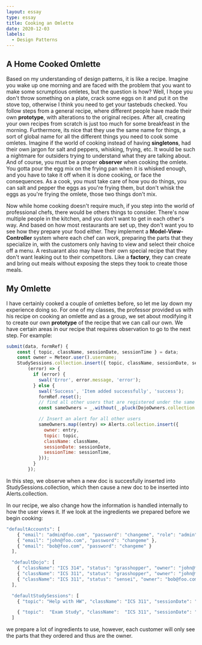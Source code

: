 ```yaml
---
layout: essay
type: essay
title: Cooking an Omlette
date: 2020-12-03
labels:
  - Design Patterns
---
```


## A Home Cooked Omlette
Based on my understanding of design patterns, it is like a recipe. Imagine you wake up one morning and are faced with the problem that you want to make some scrumptious omletes, but the question is how? Well, I hope you don't throw something on a plate, crack some eggs on it and put it on the stove top, otherwise I think you need to get your tastebuds checked. You follow steps from a general recipe, where different people have made their own **prototype**, with alterations to the original recipes. After all, creating your own recipes from scratch is just too much for some breakfeast in the morning. Furthermore, its nice that they use the same name for things, a sort of global name for all the different things you need to cook some omletes. Imagine if the world of cooking instead of having **singletons**, had their own jargon for salt and peppers, whisking, frying, etc. It would be such a nightmare for outsiders trying to understand what they are talking about. And of course, you must be a proper **observer** when cooking the omlete. You gotta pour the egg mix on the frying pan when it is whisked enough, and you have to take it off when it is done cooking, or face the consequences. As a cook, you must take care of how you do things, you can salt and pepper the eggs as you're frying them, but don't whisk the eggs as you're frying the omlete, those two things don't mix.

Now while home cooking doesn't require much, if you step into the world of professional chefs, there would be others things to consider. There's now multiple people in the kitchen, and you don't want to get in each other's way. And based on how most restaurants are set up, they don't want you to see how they prepare your food either. They implement a **Model-View-Controller** system where each chef can work, preparing the parts that they specialize in, with the customers only having to view and select their choice off a menu. A restuarant also may have their own special recipe that they don't want leaking out to their competitors. Like a **factory**, they can create and bring out meals without exposing the steps they took to create those meals.

## My Omlette
I have certainly cooked a couple of omlettes before, so let me lay down my experience doing so. For one of my classes, the professor provided us with his recipe on cooking an omlette and as a group, we set about modifying it to create our own **prototype** of the recipe that we can call our own. We have certain areas in our recipe that requires observation to go to the next step. For example:

```javascript
submit(data, formRef) {
    const { topic, className, sessionDate, sessionTime } = data;
    const owner = Meteor.user().username;
    StudySessions.collection.insert({ topic, className, sessionDate, sessionTime, owner },
        (error) => {
          if (error) {
            swal('Error', error.message, 'error');
          } else {
            swal('Success', 'Item added successfully', 'success');
            formRef.reset();
            // find all other users that are registered under the same class
            const sameOwners = _.without(_.pluck(DojoOwners.collection.find({ className: className }).fetch(), 'owner'), owner);

            // Insert an alert for all other users
            sameOwners.map((entry) => Alerts.collection.insert({
              owner: entry,
              topic: topic,
              className: className,
              sessionDate: sessionDate,
              sessionTime: sessionTime,
            }));
          }
        });
```
In this step, we observe when a new doc is succesfully inserted into StudySessions.collection, which then cause a new doc to be inserted into Alerts.collection. 

In our recipe, we also change how the information is handled internally to how the user views it. If we look at the ingredients we prepared before we begin cooking:
```javascript
"defaultAccounts": [
    { "email": "admin@foo.com", "password": "changeme", "role": "admin" },
    { "email": "john@foo.com", "password": "changeme" },
    { "email": "bob@foo.com", "password": "changeme" }
  ],

  "defaultDojo": [
    { "className": "ICS 314", "status": "grasshopper", "owner": "john@foo.com" },
    { "className": "ICS 311", "status": "grasshopper", "owner": "john@foo.com" },
    { "className": "ICS 311", "status": "sensei", "owner": "bob@foo.com"}
  ],

  "defaultStudySessions": [
    { "topic": "Help with HW", "className": "ICS 311", "sessionDate": "11/15/2020", "sessionTime": "Right Now!", "owner": "john@foo.com" },

    { "topic":  "Exam Study", "className":  "ICS 311", "sessionDate": "11/17/2020", "sessionTime": "5:00 pm", "owner":  "john@foo.com"}
  ]
  ```
we prepare a lot of ingredients to use, however, each customer will only see the parts that they ordered and thus are the owner.
